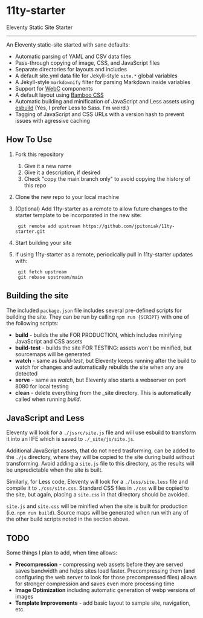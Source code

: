 # 11ty-starter
Eleventy Static Site Starter

---

An Eleventy static-site started with sane defaults:

* Automatic parsing of YAML and CSV data files
* Pass-through copying of image, CSS, and JavaScript files
* Separate directories for layouts and includes
* A default site.yml data file for Jekyll-style `site.*` global variables
* A Jekyll-style `markdownify` filter for parsing Markdown inside variables
* Support for [WebC](https://www.11ty.dev/docs/languages/webc/) components
* A default layout using [Bamboo CSS](https://rilwis.github.io/bamboo/)
* Automatic building and minification of JavaScript and Less assets using [esbuild](https://esbuild.github.io/) (Yes, I prefer Less to Sass. I'm weird.)
* Tagging of JavaScript and CSS URLs with a version hash to prevent issues with agressive caching

## How To Use

1. Fork this repository
    1. Give it a new name
    1. Give it a description, if desired
    1. Check "copy the main branch only" to avoid copying the history of this repo
1. Clone the new repo to your local machine
1. (Optional) Add 11ty-starter as a remote to allow future changes to the starter template to be incorporated in the new site:

        git remote add upstream https://github.com/jpitoniak/11ty-starter.git
1. Start building your site
1. If using 11ty-starter as a remote, periodically pull in 11ty-starter updates with:

        git fetch upstream
        git rebase upstream/main
    
## Building the site

The included `package.json` file includes several pre-defined scripts for building the site.  They can be run by calling `npm run {SCRIPT}` with one of the following scripts:

* **build** - builds the site FOR PRODUCTION, which includes minifying JavaScript and CSS assets
* **build-test** - builds the site FOR TESTING: assets won't be minified, but sourcemaps will be generated
* **watch** - same as *build-test*, but Eleventy keeps running after the build to watch for changes and automatically rebuilds the site when any are detected
* **serve** - same as *watch*, but Eleventy also starts a webserver on port 8080 for local testing
* **clean** - delete everything from the _site directory.  This is automatically called when running *build*.

## JavaScript and Less

Eleventy will look for a `./jssrc/site.js` file and will use esbuild to transform it into an IIFE which is saved to `./_site/js/site.js`.  

Additional JavaScript assets, that do not need trasforming, can be added to the `./js` directory, where they will be copied to the site during build without transforming.  Avoid adding a `site.js` file to this directory, as the results will be unpredictable when the site is built.

Similarly, for Less code, Eleventy will look for a `./less/site.less` file and compile it to `./css/site.css`.  Standard CSS files in `./css` will be copied to the site, but again, placing a `site.css` in that directory should be avoided.

`site.js` and `site.css` will be minified when the site is built for production (i.e. `npm run build`).  Source maps will be generated when run with any of the other build scripts noted in the section above.

## TODO

Some things I plan to add, when time allows:

* **Precompression** - compressing web assets before they are served saves bandwidth and helps sites load faster.  Precompressing them (and configuring the web server to look for those precompressed files) allows for stronger compression and saves even more processing time
* **Image Optimization** including automatic generation of webp versions of images
* **Template Improvements** - add basic layout to sample site, navigation, etc.
